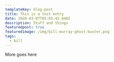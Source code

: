 ```yaml
---
templateKey: blog-post
title: This is a test entry
date: 2020-03-07T05:03:42.848Z
description: Stuff and things
featuredpost: true
featuredimage: /img/bill-murray-ghost-buster.png
tags:
  - bill
---
```

More goes here